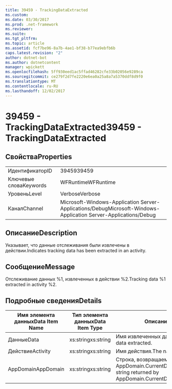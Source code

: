 ```yaml
---
title: 39459 - TrackingDataExtracted
ms.custom: 
ms.date: 03/30/2017
ms.prod: .net-framework
ms.reviewer: 
ms.suite: 
ms.tgt_pltfrm: 
ms.topic: article
ms.assetid: fcf7be96-8a7b-4ae1-bf38-b77ea9ebfb6b
caps.latest.revision: "2"
author: dotnet-bot
ms.author: dotnetcontent
manager: wpickett
ms.openlocfilehash: 5ff930eed1ac5ffad46282cfe33b02056e9289ca
ms.sourcegitcommit: ce279f2d7fe2220e6ea0a25a8a7a5370ddf8d9f0
ms.translationtype: MT
ms.contentlocale: ru-RU
ms.lasthandoff: 12/02/2017
---
```

# <a name="39459---trackingdataextracted"></a><span data-ttu-id="356c9-102">39459 - TrackingDataExtracted</span><span class="sxs-lookup"><span data-stu-id="356c9-102">39459 - TrackingDataExtracted</span></span>
## <a name="properties"></a><span data-ttu-id="356c9-103">Свойства</span><span class="sxs-lookup"><span data-stu-id="356c9-103">Properties</span></span>  
  
|||  
|-|-|  
|<span data-ttu-id="356c9-104">Идентификатор</span><span class="sxs-lookup"><span data-stu-id="356c9-104">ID</span></span>|<span data-ttu-id="356c9-105">39459</span><span class="sxs-lookup"><span data-stu-id="356c9-105">39459</span></span>|  
|<span data-ttu-id="356c9-106">Ключевые слова</span><span class="sxs-lookup"><span data-stu-id="356c9-106">Keywords</span></span>|<span data-ttu-id="356c9-107">WFRuntime</span><span class="sxs-lookup"><span data-stu-id="356c9-107">WFRuntime</span></span>|  
|<span data-ttu-id="356c9-108">Уровень</span><span class="sxs-lookup"><span data-stu-id="356c9-108">Level</span></span>|<span data-ttu-id="356c9-109">Verbose</span><span class="sxs-lookup"><span data-stu-id="356c9-109">Verbose</span></span>|  
|<span data-ttu-id="356c9-110">Канал</span><span class="sxs-lookup"><span data-stu-id="356c9-110">Channel</span></span>|<span data-ttu-id="356c9-111">Microsoft-Windows-Application Server-Applications/Debug</span><span class="sxs-lookup"><span data-stu-id="356c9-111">Microsoft-Windows-Application Server-Applications/Debug</span></span>|  
  
## <a name="description"></a><span data-ttu-id="356c9-112">Описание</span><span class="sxs-lookup"><span data-stu-id="356c9-112">Description</span></span>  
 <span data-ttu-id="356c9-113">Указывает, что данные отслеживания были извлечены в действии.</span><span class="sxs-lookup"><span data-stu-id="356c9-113">Indicates tracking data has been extracted in an activity.</span></span>  
  
## <a name="message"></a><span data-ttu-id="356c9-114">Сообщение</span><span class="sxs-lookup"><span data-stu-id="356c9-114">Message</span></span>  
 <span data-ttu-id="356c9-115">Отслеживание данных %1, извлеченных в действии %2.</span><span class="sxs-lookup"><span data-stu-id="356c9-115">Tracking data %1 extracted in activity %2.</span></span>  
  
## <a name="details"></a><span data-ttu-id="356c9-116">Подробные сведения</span><span class="sxs-lookup"><span data-stu-id="356c9-116">Details</span></span>  
  
|<span data-ttu-id="356c9-117">Имя элемента данных</span><span class="sxs-lookup"><span data-stu-id="356c9-117">Data Item Name</span></span>|<span data-ttu-id="356c9-118">Тип элемента данных</span><span class="sxs-lookup"><span data-stu-id="356c9-118">Data Item Type</span></span>|<span data-ttu-id="356c9-119">Описание</span><span class="sxs-lookup"><span data-stu-id="356c9-119">Description</span></span>|  
|--------------------|--------------------|-----------------|  
|<span data-ttu-id="356c9-120">Данные</span><span class="sxs-lookup"><span data-stu-id="356c9-120">Data</span></span>|<span data-ttu-id="356c9-121">xs:string</span><span class="sxs-lookup"><span data-stu-id="356c9-121">xs:string</span></span>|<span data-ttu-id="356c9-122">Имя извлеченных данных.</span><span class="sxs-lookup"><span data-stu-id="356c9-122">The name of the data extracted.</span></span>|  
|<span data-ttu-id="356c9-123">Действие</span><span class="sxs-lookup"><span data-stu-id="356c9-123">Activity</span></span>|<span data-ttu-id="356c9-124">xs:string</span><span class="sxs-lookup"><span data-stu-id="356c9-124">xs:string</span></span>|<span data-ttu-id="356c9-125">Имя действия.</span><span class="sxs-lookup"><span data-stu-id="356c9-125">The name of the activity.</span></span>|  
|<span data-ttu-id="356c9-126">AppDomain</span><span class="sxs-lookup"><span data-stu-id="356c9-126">AppDomain</span></span>|<span data-ttu-id="356c9-127">xs:string</span><span class="sxs-lookup"><span data-stu-id="356c9-127">xs:string</span></span>|<span data-ttu-id="356c9-128">Строка, возвращаемая AppDomain.CurrentDomain.FriendlyName.</span><span class="sxs-lookup"><span data-stu-id="356c9-128">The string returned by AppDomain.CurrentDomain.FriendlyName.</span></span>|
